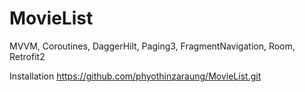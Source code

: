 # MovieList

MVVM, 
Coroutines, 
DaggerHilt, 
Paging3, 
FragmentNavigation, 
Room, 
Retrofit2

Installation
https://github.com/phyothinzaraung/MovieList.git
